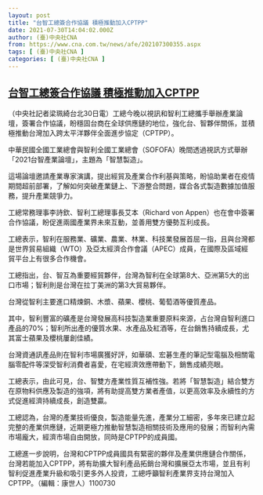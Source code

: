 ```yaml
---
layout: post
title: "台智工總簽合作協議 積極推動加入CPTPP"
date: 2021-07-30T14:04:02.000Z
author: (臺)中央社CNA
from: https://www.cna.com.tw/news/afe/202107300355.aspx
tags: [ (臺)中央社CNA ]
categories: [ (臺)中央社CNA ]
---
```

<!--1627653842000-->
[台智工總簽合作協議 積極推動加入CPTPP](https://www.cna.com.tw/news/afe/202107300355.aspx)
------

<div>
<div></div><div class="paragraph"><p>（中央社記者梁珮綺台北30日電）工總今晚以視訊和智利工總攜手舉辦產業論壇，簽署合作協議，盼穩固台商在全球供應鏈的地位，強化台、智夥伴關係，並積極推動台灣加入跨太平洋夥伴全面進步協定（CPTPP）。</p><p>中華民國全國工業總會與智利全國工業總會（SOFOFA）晚間透過視訊方式舉辦「2021台智產業論壇」，主題為「智慧製造」。</p><p>這場論壇邀請產業專家演講，提出經貿及產業合作利基與策略，盼協助業者在疫情期間超前部署，了解如何突破產業鏈上、下游整合問題，媒合各式製造數據加值服務，提升產業競爭力。</p><p>工總常務理事李詩欽、智利工總理事長艾本（Richard von Appen）也在會中簽署合作協議，盼促進兩國產業界未來互動，並善用雙方優勢互利成長。</p><p>工總表示，智利在服務業、礦業、農業、林業、科技業發展首屈一指，且與台灣都是世界貿易組織（WTO）及亞太經濟合作會議（APEC）成員，在國際及區域經貿平台上有很多合作機會。</p><p>工總指出，台、智互為重要經貿夥伴，台灣為智利在全球第8大、亞洲第5大的出口市場；智利則是台灣在拉丁美洲的第3大貿易夥伴。</p><p>台灣從智利主要進口精煉銅、木漿、蘋果、櫻桃、葡萄酒等優質產品。</p><p>其中，智利豐富的礦產是台灣發展高科技製造業重要原料來源，占台灣自智利進口產品的70%；智利所出產的優質水果、水產品及紅酒等，在台銷售持續成長，尤其富士蘋果及櫻桃屢創佳績。</p><p>台灣資通訊產品則在智利市場廣獲好評，如華碩、宏碁生產的筆記型電腦及相關電腦零配件等深受智利消費者喜愛，在宅經濟效應帶動下，銷售成績亮眼。</p><p>工總表示，由此可見，台、智雙方產業性質互補性強。若將「智慧製造」結合雙方在原物料供應及製造的強項，將有助提高雙方業者產值，以更高效率及永續性的方式促進經濟持續成長，創造雙贏。</p><p>工總認為，台灣的產業技術優良，製造能量先進，產業分工細密，多年來已建立起完整的產業供應鏈，近期更極力推動智慧製造相關技術及應用的發展；而智利內需市場龐大，經濟市場自由開放，同時是CPTPP的成員國。</p><p>工總進一步說明，台灣和CPTPP成員國具有緊密的夥伴及產業供應鏈合作關係，台灣若能加入CPTPP，將有助擴大智利產品拓銷台灣和擴展亞太市場，並且有利智利促進產業升級和吸引更多外人投資，工總呼籲智利產業界支持台灣加入CPTPP。（編輯：康世人）1100730</p></div>
</div>
